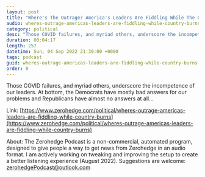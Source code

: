 ```yaml
---
layout: post
title: "Where's The Outrage? America's Leaders Are Fiddling While The Country Burns"
audio: wheres-outrage-americas-leaders-are-fiddling-while-country-burns-0
category: political
desc: "Those COVID failures, and myriad others, underscore the incompetence of our leaders. At bottom, the Democrats have mostly bad answers for our problems and Republicans have almost no answers at all..."
duration: 00:04:17
length: 257
datetime: Sun, 04 Sep 2022 21:30:00 +0000
tags: podcast
guid: wheres-outrage-americas-leaders-are-fiddling-while-country-burns-0
order: 0
---
```

Those COVID failures, and myriad others, underscore the incompetence of our leaders. At bottom, the Democrats have mostly bad answers for our problems and Republicans have almost no answers at all...

Link: [https://www.zerohedge.com/political/wheres-outrage-americas-leaders-are-fiddling-while-country-burns](https://www.zerohedge.com/political/wheres-outrage-americas-leaders-are-fiddling-while-country-burns)

About: The Zerohedge Podcast is a non-commercial, automated program, designed to give people a way to get news from Zerohedge in an audio format.  I am actively working on tweaking and improving the setup to create a better listening experience (August 2022).  Suggestions are welcome: [zerohedgePodcast@outlook.com](mailto:zerohedgePodcast@outlook.com)